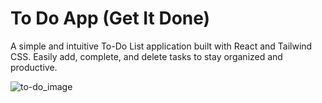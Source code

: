 # To Do App (Get It Done)
A simple and intuitive To-Do List application built with React and Tailwind CSS. Easily add, complete, and delete tasks to stay organized and productive.

![to-do_image](https://github.com/user-attachments/assets/9b5d44e8-bf4c-42ca-a997-8a1687c89755)
